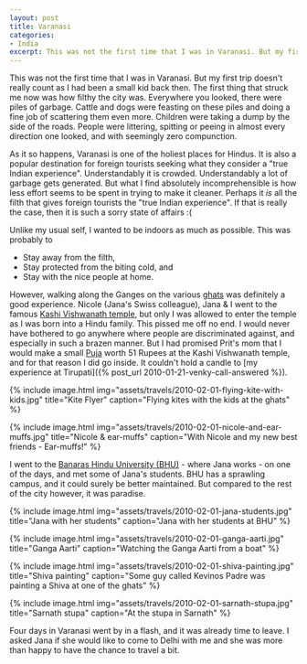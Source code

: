 ```yaml
---
layout: post
title: Varanasi
categories:
- India
excerpt: This was not the first time that I was in Varanasi. But my first trip doesn't really count as I had been a small kid back then. The first thing that struck me now was how filthy the city was. Everywhere you looked, there were piles of garbage. Cattle and dogs were feasting on these piles and doing a fine job of scattering them even more. Children were taking a dump by the side of the roads. People were littering, spitting or peeing in almost every direction one looked, and with seemingly zero compunction.
---
```


This was not the first time that I was in Varanasi. But my first trip doesn't
really count as I had been a small kid back then. The first thing that struck me
now was how filthy the city was. Everywhere you looked, there were piles of
garbage. Cattle and dogs were feasting on these piles and doing a fine job of
scattering them even more. Children were taking a dump by the side of the roads.
People were littering, spitting or peeing in almost every direction one looked,
and with seemingly zero compunction.

As it so happens, Varanasi is one of the holiest places for Hindus. It is also a
popular destination for foreign tourists seeking what they consider a "true
Indian experience". Understandably it is crowded. Understandably a lot of
garbage gets generated. But what I find absolutely incomprehensible is how less
effort seems to be spent in trying to make it cleaner. Perhaps it _is_ all the
filth that gives foreign tourists the "true Indian experience". If that is
really the case, then it is such a sorry state of affairs :(

Unlike my usual self, I wanted to be indoors as much as possible. This was
probably to

- Stay away from the filth,
- Stay protected from the biting cold, and
- Stay with the nice people at home.

However, walking along the Ganges on the various
[ghats](https://en.wikipedia.org/wiki/Ghats_in_Varanasi) was definitely a good
experience. Nicole (Jana's Swiss colleague), Jana & I went to the famous [Kashi
Vishwanath temple](https://en.wikipedia.org/wiki/Kashi_Vishwanath_Temple), but
only I was allowed to enter the temple as I was born into a Hindu family. This
pissed me off no end. I would never have bothered to go anywhere where people
are discriminated against, and especially in such a brazen manner. But I had
promised Prit's mom that I would make a small
[Puja](https://en.wikipedia.org/wiki/Puja_(Hinduism)) worth 51 Rupees at the
Kashi Vishwanath temple, and for that reason I did go inside. It couldn't hold a
candle to [my experience at Tirupati]({% post_url 2010-01-21-venky-call-answered
%}).

{% include image.html
    img="assets/travels/2010-02-01-flying-kite-with-kids.jpg"
    title="Kite Flyer"
    caption="Flying kites with the kids at the ghats" %}
<br>

{% include image.html
    img="assets/travels/2010-02-01-nicole-and-ear-muffs.jpg"
    title="Nicole & ear-muffs"
    caption="With Nicole and my new best friends - Ear-muffs!" %}
<br>

I went to the [Banaras Hindu University
(BHU)](https://en.wikipedia.org/wiki/Banaras_Hindu_University) - where Jana
works - on one of the days, and met some of Jana's students. BHU has a sprawling
campus, and it could surely be better maintained. But compared to the rest of
the city however, it was paradise.

{% include image.html
    img="assets/travels/2010-02-01-jana-students.jpg"
    title="Jana with her students"
    caption="Jana with her students at BHU" %}
<br>

{% include image.html
    img="assets/travels/2010-02-01-ganga-aarti.jpg"
    title="Ganga Aarti"
    caption="Watching the Ganga Aarti from a boat" %}
<br>

{% include image.html
    img="assets/travels/2010-02-01-shiva-painting.jpg"
    title="Shiva painting"
    caption="Some guy called Kevinos Padre was painting a Shiva at one of the
        ghats" %}
<br>

{% include image.html
    img="assets/travels/2010-02-01-sarnath-stupa.jpg"
    title="Sarnath stupa"
    caption="At the stupa in Sarnath" %}
<br>

Four days in Varanasi went by in a flash, and it was already time to leave. I
asked Jana if she would like to come to Delhi with me and she was more than
happy to have the chance to travel a bit.

